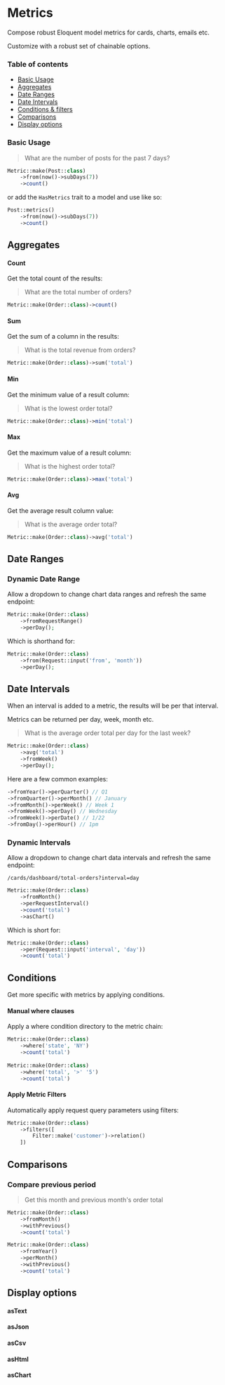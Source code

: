 # Metrics

Compose robust Eloquent model metrics for cards, charts, emails etc.

Customize with a robust set of chainable options.

### Table of contents

- [Basic Usage](https://github.com/headlesslaravel/docs/blob/main/metrics.md#basic-usage)
- [Aggregates](https://github.com/headlesslaravel/docs/blob/main/metrics.md#aggregates)
- [Date Ranges](https://github.com/headlesslaravel/docs/blob/main/metrics.md#date-ranges)
- [Date Intervals](https://github.com/headlesslaravel/docs/blob/main/metrics.md#date-intervals)
- [Conditions & filters](https://github.com/headlesslaravel/docs/blob/main/metrics.md#conditions)
- [Comparisons](https://github.com/headlesslaravel/docs/blob/main/metrics.md#comparisons)
- [Display options](https://github.com/headlesslaravel/docs/blob/main/metrics.md#display)

### Basic Usage

> What are the number of posts for the past 7 days?

```php
Metric::make(Post::class)
    ->from(now()->subDays(7))
    ->count()
```
or add the `HasMetrics` trait to a model and use like so:
```php
Post::metrics()
    ->from(now()->subDays(7))
    ->count()
```


## Aggregates 

#### Count

Get the total count of the results:

> What are the total number of orders?

```php
Metric::make(Order::class)->count()
```

#### Sum

Get the sum of a column in the results:

> What is the total revenue from orders?

```php
Metric::make(Order::class)->sum('total')
```

#### Min

Get the minimum value of a result column:

> What is the lowest order total?

```php
Metric::make(Order::class)->min('total')
```

#### Max

Get the maximum value of a result column:

> What is the highest order total?

```php
Metric::make(Order::class)->max('total')
```

#### Avg

Get the average result column value:

> What is the average order total?

```php
Metric::make(Order::class)->avg('total')
```

## Date Ranges

### Dynamic Date Range

Allow a dropdown to change chart data ranges and refresh the same endpoint:

```php
Metric::make(Order::class)
    ->fromRequestRange()
    ->perDay();
```
Which is shorthand for:

```php
Metric::make(Order::class)
    ->from(Request::input('from', 'month'))
    ->perDay();
```



## Date Intervals

When an interval is added to a metric, the results will be per that interval.

Metrics can be returned per day, week, month etc.

> What is the average order total per day for the last week?
```php
Metric::make(Order::class)
    ->avg('total')
    ->fromWeek()
    ->perDay();
```

Here are a few common examples:

```php
->fromYear()->perQuarter() // Q1
->fromQuarter()->perMonth() // January
->fromMonth()->perWeek() // Week 1
->fromWeek()->perDay() // Wednesday
->fromWeek()->perDate() // 1/22
->fromDay()->perHour() // 1pm
```



### Dynamic Intervals

Allow a dropdown to change chart data intervals and refresh the same endpoint:

```
/cards/dashboard/total-orders?interval=day
```
```php
Metric::make(Order::class)
    ->fromMonth()
    ->perRequestInterval()
    ->count('total')
    ->asChart()
```

Which is short for:
```php
Metric::make(Order::class)
    ->per(Request::input('interval', 'day'))
    ->count('total')
```

## Conditions

Get more specific with metrics by applying conditions.

#### Manual where clauses

Apply a where condition directory to the metric chain:

```php
Metric::make(Order::class)
    ->where('state', 'NY')
    ->count('total')
    
Metric::make(Order::class)
    ->where('total', '>' '5')
    ->count('total')
```

#### Apply Metric Filters

Automatically apply request query parameters using filters:

```php
Metric::make(Order::class)
    ->filters([
        Filter::make('customer')->relation()
    ])
```

## Comparisons


### Compare previous period

> Get this month and previous month's order total

```php
Metric::make(Order::class)
    ->fromMonth()
    ->withPrevious()
    ->count('total')
```

```php
Metric::make(Order::class)
    ->fromYear()
    ->perMonth()
    ->withPrevious()
    ->count('total')
```

## Display options

#### asText
#### asJson
#### asCsv
#### asHtml
#### asChart
